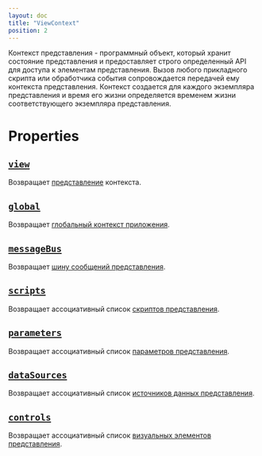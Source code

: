 ```yaml
---
layout: doc
title: "ViewContext"
position: 2
---
```


Контекст представления - программный объект, который хранит состояние представления и предоставляет
строго определенный API для доступа к элементам представления. Вызов любого прикладного скрипта или
обработчика события сопровождается передачей ему контекста представления. Контекст создается для
каждого экземпляра представления и время его жизни определяется временем жизни соответствующего
экземпляра представления.

# Properties

## [`view`](ViewContext.view/)

Возвращает [представление](../View/) контекста.

## [`global`](ViewContext.global/)

Возвращает [глобальный контекст приложения](../GlobalContext/).

## [`messageBus`](ViewContext.messageBus/)

Возвращает [шину сообщений представления](../MessageBus/).

## [`scripts`](ViewContext.scripts/)

Возвращает ассоциативный список [скриптов представления](../Script/).

## [`parameters`](ViewContext.parameters/)

Возвращает ассоциативный список [параметров представления](../Parameter/).

## [`dataSources`](ViewContext.dataSources/)

Возвращает ассоциативный список [источников данных представления](../../DataSources/BaseDataSource/).

## [`controls`](ViewContext.controls/)

Возвращает ассоциативный список [визуальных элементов представления](../Element/).
